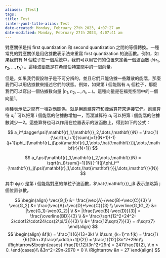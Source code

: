 ```yaml
---
aliases: [Test]
tags: 
title: Test
linter-yaml-title-alias: Test
date-created: Monday, February 27th 2023, 4:07:27 am
date-modified: Monday, February 27th 2023, 4:07:41 am
---
```


對應關係是指 first quantization 和 second quantization 之間的等價轉換。一種常見的對應關係是用佔據數表示法來重寫 first quantization 的波函數。例如，如果我們有 N 個粒子在一個系統中，我們可以用它們的位置來定義一個波函數 $\psi(\mathbf{r}_1,\mathbf{r}_2,\dots,\mathbf{r}_N)$
。這種波函數是在希爾伯特空間中的一個向量。

但是，如果我們假設粒子是不可分辨的，並且它們只能佔據一些離散的能階，那麼我們可以用佔據數來描述它們的狀態。例如，如果第 i 個能階有 $n_i$ 個粒子，那麼我們可以寫出一個佔據數向量 $|n_1,n_2,\dots,n_i,\dots\rangle$。這種向量是在福克空間中的一個向量1。

兩種表示法之間有一種對應關係，就是用創建算符和湮滅算符來連接它們。創建算符 $a_i^\dagger$ 可以把第 i 個能階的佔據數增加一，而湮滅算符 $a_i$ 可以把第 i 個能階的佔據數減少一2。這些算符也可以作用在位置表示的波函數上，得到如下的公式：

$$ a_i^\dagger\psi(\mathbf{r}_1,\mathbf{r}_2,\dots,\mathbf{r}N) = \frac{1}{\sqrt{n_i+1}}\sum{j=1}{N+1}(-1){j+1}\phi_i(\mathbf{r}_j)\psi(\mathbf{r}_1,\dots,\hat{\mathbf{r}}j,\dots,\mathbf{r}{N+1}) $$

$$ a_i\psi(\mathbf{r}_1,\mathbf{r}_2,\dots,\mathbf{r}N) = \sqrt{n_i}\sum{j=1}{N}(-1){j}\phi_i^*(\mathbf{r}_j)\psi(\mathbf{r}_1,\dots,\hat{\mathbf{r}}j,\dots,\mathbf{r}{N}) $$

其中 $\phi_i(\mathbf{r})$ 是第 i 個能階對應的單粒子波函數，$\hat{\mathbf{r}}_j$ 表示忽略第 j 個位置參數。

$$
\begin{align}
\vec{G_1} &= \frac{\vec{A}+\vec{B}+\vec{C}}{3} \\
\vec{G_2} &= \frac{\vec{A}+\vec{D}+\vec{C}}{3} \\
\overline{G_1G_2} &= |\vec{G_1}-\vec{G_2}| \\
&= |\frac{\vec{B}-\vec{D}}{3}| = \frac{\overline{BD}}{3} \\
&= \frac{\sqrt{12^2+24^2-2\cdot12\cdot24\cos(2\pi/3)}}{3} \\
&= \frac{12\sqrt{7}}{3} = 4\sqrt{7}
\end{align}
$$
$$
\begin{align}
&f(k) = \frac{1}{6}(13+3k) \\
&\sum_{k=1}^n f(k) = \frac{1}{6}(13n+3\frac{n\cdot(n+1)}{2}) = \frac{1}{12}(3n^2+29n)\\
\Rightarrow&\begin{cases}
\frac{1}{12}(3n^2+29n) = 247\frac{1}{2}, \\
n > 0.
\end{cases}\\
&3n^2+29n-2970 = 0 \\
\Rightarrow &n = 27
\end{align}
$$
